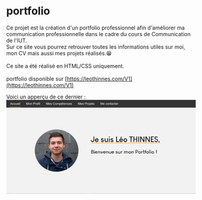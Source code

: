 # portfolio

Ce projet est la création d'un portfolio professionnel afin d'améliorer ma communication professionnelle dans le cadre du cours de Communication de l'IUT. </br>
Sur ce site vous pourrez retrouver toutes les informations utiles sur moi, mon CV mais aussi mes projets réalisés.😁
</br></br>
Ce site a été réalisé en HTML/CSS uniquement.</br></br>
portfolio disponible sur [https://leothinnes.com/V1](https://leothinnes.com/V1)

Voici un apperçu de ce dernier :
![](imgPortfolio.JPG)
